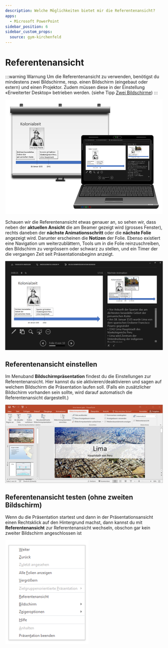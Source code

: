 ```yaml
---
description: Welche Möglichkeiten bietet mir die Referentenansicht?
apps:
  - Microsoft PowerPoint
sidebar_position: 6
sidebar_custom_props:
  source: gym-kirchenfeld
---
```


# Referentenansicht



:::warning Warnung
Um die Referentenansicht zu verwenden, benötigst du mindestens zwei Bildschirme, resp. einen Bildschirm (eingebaut oder extern) und einen Projektor. Zudem müssen diese in der Einstellung «Erweiterter Desktop» betrieben werden. (siehe Tipp [Zwei Bildschirme](../../allgemein/zwei-bildschirme))
:::

![Folie 4 auf Beamer und Laptop](./images/zwei-bildschirme.png)

Schauen wir die Referentenansicht etwas genauer an, so sehen wir, dass neben der **aktuellen Ansicht** die am Beamer gezeigt wird (grosses Fenster), rechts daneben der **nächste Animationsschritt** oder die **nächste Folie** angezeigt wird. Darunter erscheinen die **Notizen** der Folie. Ebenso existiert eine Navigation um weiterzublättern, Tools um in die Folie reinzuschreiben, den Bildschirm zu vergrössern oder schwarz zu stellen, und ein Timer der die vergangen Zeit seit Präsentationsbeginn anzeigt.

![Referentenansicht Folie 4 am PC/Laptop](./images/referentenansicht.png)

## Referentenansicht einstellen
Im Menuband __Bildschirmpräsentation__ findest du die Einstellungen zur Referentenansicht. Hier kannst du sie aktivieren/deaktivieren und sagen auf welchem Bildschirm die Präsentation laufen soll. (Falls ein zusätzlicher Bildschirm vorhanden sein sollte, wird darauf automatisch die Referentenansicht dargestellt.)

![Menuband «Bildschirmpräsentation»](./images/einstellungen.png)


## Referentenansicht testen (ohne zweiten Bildschirm)
Wenn du die Präsentation startest und dann in der Präsentationsansicht einen Rechtsklick auf den Hintergrund machst, dann kannst du mit __Referentenansicht__ zur Referentenansicht wechseln, obschon gar kein zweiter Bildschirm angeschlossen ist

![Kontextmenu bei Rechtsklick auf laufende Präsentation](./images/referentenansicht-aktivieren.png)

